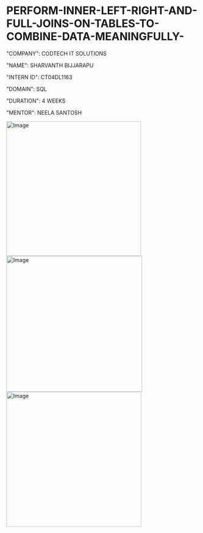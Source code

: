 # PERFORM-INNER-LEFT-RIGHT-AND-FULL-JOINS-ON-TABLES-TO-COMBINE-DATA-MEANINGFULLY-

"COMPANY": CODTECH IT SOLUTIONS

"NAME": SHARVANTH BIJJARAPU

"INTERN ID": CT04DL1163 

"DOMAIN": SQL

"DURATION": 4 WEEKS

"MENTOR": NEELA SANTOSH

<img width="353" alt="Image" src="https://github.com/user-attachments/assets/cf6c3d3f-2078-4633-902b-3f90f58e9e32" />

<img width="356" alt="Image" src="https://github.com/user-attachments/assets/883fc597-eb8e-4fa0-a02b-d0d40654ea40" />

<img width="354" alt="Image" src="https://github.com/user-attachments/assets/0ae469cd-8730-43a2-989c-6154cc9d0d72" />
